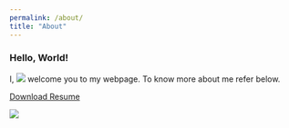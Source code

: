```yaml
---
permalink: /about/
title: "About"
---
```


### Hello, World! 
I, [![](https://img.shields.io/badge/Vivek-Kumar-red.svg)](https://sourcerer.io/vivekec) welcome you to my webpage. To know more about me refer below.


[Download Resume](https://github.com/vivekec/certifications/blob/master/VK_resume.pdf)

![](https://github.com/vivekec/certifications/blob/master/VK_resume.png)
